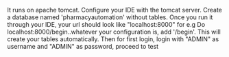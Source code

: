 It runs on apache tomcat.
Configure your IDE with the tomcat server.
Create a database named 'pharmacyautomation' without tables.
Once you run it through your IDE, your url should look like "localhost:8000" for e.g
Do localhost:8000/begin..whatever your configuration is, add '/begin'. This will create your tables automatically.
Then for first login, login with "ADMIN" as username and "ADMIN" as password, proceed to test
